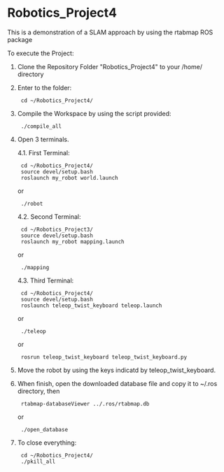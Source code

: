 # Robotics_Project4
This is a demonstration of a SLAM approach by using the rtabmap ROS package

To execute the Project:

1. Clone the Repository Folder "Robotics_Project4" to your /home/<user> directory
	

2. Enter to the folder:

        cd ~/Robotics_Project4/
  
	
3. Compile the Workspace by using the script provided:
	
        ./compile_all
 
	
4. Open 3 terminals.

	4.1. First Terminal: 

        cd ~/Robotics_Project4/
        source devel/setup.bash
        roslaunch my_robot world.launch

    or

        ./robot

	4.2. Second Terminal:

        cd ~/Robotics_Project3/
        source devel/setup.bash
        roslaunch my_robot mapping.launch

    or

        ./mapping

	4.3. Third Terminal:

        cd ~/Robotics_Project4/	
        source devel/setup.bash
        roslaunch teleop_twist_keyboard teleop.launch

    or

        ./teleop

    or

        rosrun teleop_twist_keyboard teleop_twist_keyboard.py
 

5. Move the robot by using the keys indicatd by teleop_twist_keyboard.

	
6. When finish, open the downloaded database file and copy it to ~/.ros directory, then
	
        rtabmap-databaseViewer ../.ros/rtabmap.db

    or

        ./open_database	

	
7. To close everything:

        cd ~/Robotics_Project4/
        ./pkill_all

